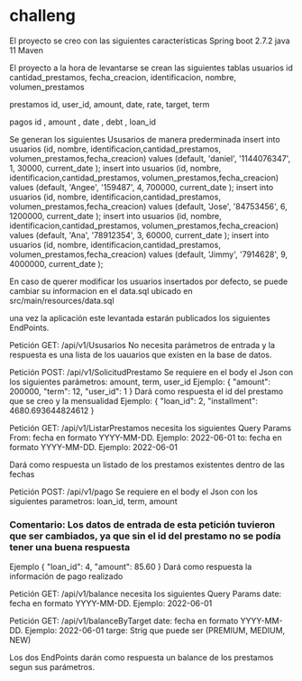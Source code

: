 # challeng

El proyecto se creo con las siguientes características 
Spring boot 2.7.2
java 11
Maven


El proyecto a la hora de levantarse se crean las siguientes tablas
usuarios
  id 
  cantidad_prestamos,
  fecha_creacion,
  identificacion,
  nombre,
  volumen_prestamos

prestamos
   id,
   user_id,
   amount,
   date,
   rate,
   target,
   term
   
pagos
   id ,
   amount ,
   date ,
   debt ,
   loan_id
   
Se generan los siguientes Ususarios de manera prederminada
insert into usuarios (id, nombre, identificacion,cantidad_prestamos, volumen_prestamos,fecha_creacion) values
    (default, 'daniel', '1144076347', 1, 30000, current_date );
insert into usuarios (id, nombre, identificacion,cantidad_prestamos, volumen_prestamos,fecha_creacion) values
    (default, 'Angee', '159487', 4, 700000, current_date );
insert into usuarios (id, nombre, identificacion,cantidad_prestamos, volumen_prestamos,fecha_creacion) values
    (default, 'Jose', '84753456', 6, 1200000, current_date );
insert into usuarios (id, nombre, identificacion,cantidad_prestamos, volumen_prestamos,fecha_creacion) values
    (default, 'Ana', '78912354', 3, 60000, current_date );
insert into usuarios (id, nombre, identificacion,cantidad_prestamos, volumen_prestamos,fecha_creacion) values
    (default, 'Jimmy', '7914628', 9, 4000000, current_date );
    
En caso de querer modificar los usuarios insertados por defecto, se puede cambiar su informacion en el data.sql ubicado en src/main/resources/data.sql

una vez la aplicación este levantada estarán publicados los siguientes EndPoints.

Petición GET: /api/v1/Ususarios
No necesita parámetros de entrada y la respuesta es una lista de los uauarios que existen en la base de datos.

Petición POST: /api/v1/SolicitudPrestamo
Se requiere en el body el Json con los siguientes parámetros: amount, term, user_id
Ejemplo:
{
"amount": 200000,
"term": 12,
"user_id": 1
}
Dará como respuesta el id del prestamo que se creo y la mensualidad
Ejemplo:
{
    "loan_id": 2,
    "installment": 4680.693644824612
}

Petición GET: /api/v1/ListarPrestamos
necesita los siguientes Query Params 
From: fecha en formato YYYY-MM-DD. Ejemplo: 2022-06-01
to: fecha en formato YYYY-MM-DD. Ejemplo: 2022-06-01

Dará como respuesta un listado de los prestamos existentes dentro de las fechas


Petición POST: /api/v1/pago
Se requiere en el body el Json con los siguientes parametros: loan_id, term, amount
### Comentario: Los datos de entrada de esta petición tuvieron que ser cambiados, ya que sin el id del prestamo no se podía tener una buena respuesta ###
Ejemplo
{
    "loan_id": 4,
    "amount": 85.60
}
Dará como respuesta la información de pago realizado


Petición GET: /api/v1/balance
necesita los siguientes Query Params 
date: fecha en formato YYYY-MM-DD. Ejemplo: 2022-06-01

Petición GET: /api/v1/balanceByTarget
date: fecha en formato YYYY-MM-DD. Ejemplo: 2022-06-01
targe: Strig que puede ser (PREMIUM, MEDIUM, NEW)


Los dos EndPoints darán como respuesta un balance de los prestamos segun sus parámetros.
















